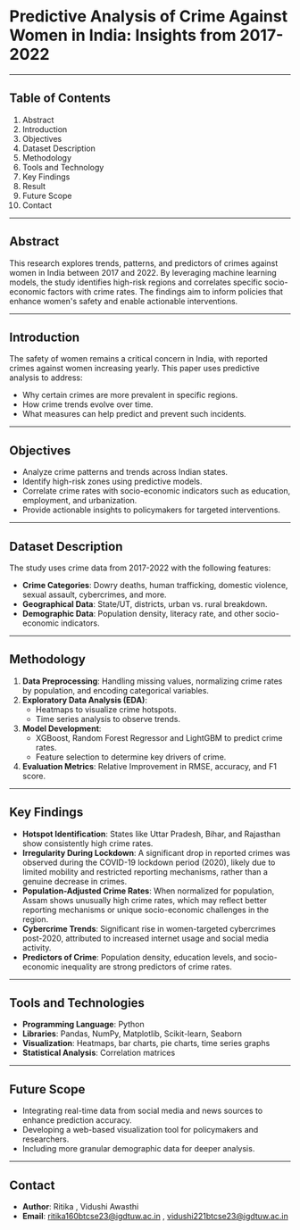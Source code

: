 # Predictive Analysis of Crime Against Women in India: Insights from 2017-2022  

---

## Table of Contents  
1. Abstract
2. Introduction
3. Objectives
4. Dataset Description 
5. Methodology
6. Tools and Technology
7. Key Findings 
8. Result
9. Future Scope
10. Contact

---

## Abstract  
This research explores trends, patterns, and predictors of crimes against women in India between 2017 and 2022. By leveraging machine learning models, the study identifies high-risk regions and correlates specific socio-economic factors with crime rates. The findings aim to inform policies that enhance women's safety and enable actionable interventions.  

---

## Introduction  
The safety of women remains a critical concern in India, with reported crimes against women increasing yearly. This paper uses predictive analysis to address:  
- Why certain crimes are more prevalent in specific regions.  
- How crime trends evolve over time.  
- What measures can help predict and prevent such incidents.  

---

## Objectives  
- Analyze crime patterns and trends across Indian states.  
- Identify high-risk zones using predictive models.  
- Correlate crime rates with socio-economic indicators such as education, employment, and urbanization.  
- Provide actionable insights to policymakers for targeted interventions.  

---

## Dataset Description  
The study uses crime data from 2017-2022 with the following features:  
- **Crime Categories**: Dowry deaths, human trafficking, domestic violence, sexual assault, cybercrimes, and more.  
- **Geographical Data**: State/UT, districts, urban vs. rural breakdown.  
- **Demographic Data**: Population density, literacy rate, and other socio-economic indicators.  

---

## Methodology  
1. **Data Preprocessing**: Handling missing values, normalizing crime rates by population, and encoding categorical variables.  
2. **Exploratory Data Analysis (EDA)**:  
   - Heatmaps to visualize crime hotspots.  
   - Time series analysis to observe trends.  
3. **Model Development**:  
   - XGBoost, Random Forest Regressor and LightGBM to predict crime rates.  
   - Feature selection to determine key drivers of crime.  
4. **Evaluation Metrics**: Relative Improvement in RMSE, accuracy, and F1 score.  

---

## Key Findings  
- **Hotspot Identification**: States like Uttar Pradesh, Bihar, and Rajasthan show consistently high crime rates.  
- **Irregularity During Lockdown**: A significant drop in reported crimes was observed during the COVID-19 lockdown period (2020), likely due to limited mobility and restricted reporting mechanisms, rather than a genuine decrease in crimes.  
- **Population-Adjusted Crime Rates**: When normalized for population, Assam shows unusually high crime rates, which may reflect better reporting mechanisms or unique socio-economic challenges in the region.  
- **Cybercrime Trends**: Significant rise in women-targeted cybercrimes post-2020, attributed to increased internet usage and social media activity.  
- **Predictors of Crime**: Population density, education levels, and socio-economic inequality are strong predictors of crime rates.  

---

## Tools and Technologies  
- **Programming Language**: Python  
- **Libraries**: Pandas, NumPy, Matplotlib, Scikit-learn, Seaborn  
- **Visualization**: Heatmaps, bar charts, pie charts, time series graphs  
- **Statistical Analysis**: Correlation matrices

---

## Future Scope  
- Integrating real-time data from social media and news sources to enhance prediction accuracy.  
- Developing a web-based visualization tool for policymakers and researchers.  
- Including more granular demographic data for deeper analysis.  

---

## Contact  
- **Author**: Ritika , Vidushi Awasthi 
- **Email**: ritika160btcse23@igdtuw.ac.in , vidushi221btcse23@igdtuw.ac.in 


